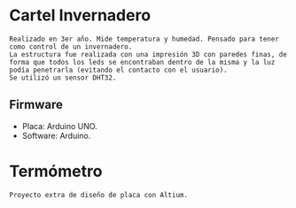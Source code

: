 # Cartel Invernadero
	Realizado en 3er año. Mide temperatura y humedad. Pensado para tener como control de un invernadero.
	La estructura fue realizada con una impresión 3D con paredes finas, de forma que todos los leds se encontraban dentro de la misma y la luz podía penetrarla (evitando el contacto con el usuario).
	Se utilizó un sensor DHT32.

## Firmware
-	Placa: Arduino UNO.
-	Software: Arduino.

# Termómetro
	Proyecto extra de diseño de placa con Altium. 